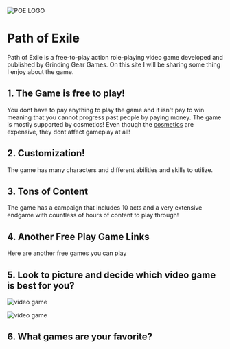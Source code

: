 ![POE LOGO](https://github.com/Tim-Saeteurn/Favorite/assets/142946156/300e01ee-62f9-44c6-887d-9005b2161845)
# Path of Exile 
 
Path of Exile is a free-to-play action role-playing video game developed and published by Grinding Gear Games. On this site I will be sharing some thing I enjoy about the game.

## 1. The Game is free to play!
You dont have to pay anything to play the game and it isn't pay to win meaning that you cannot progress past people by paying money. The game is mostly supported by cosmetics!
Even though the [cosmetics](https://www.pathofexile.com/purchase) are expensive, they dont affect gameplay at all!

## 2. Customization!
The game has many characters and different abilities and skills to utilize.

## 3. Tons of Content
The game has a campaign that includes 10 acts and a very extensive endgame with countless of hours of content to play through!

## 4. Another Free Play Game Links
Here are another free games you can [play](https://freegames.org/)

## 5. Look to picture and decide which video game is best for you?
![video game](https://hips.hearstapps.com/hmg-prod/images/most-popular-video-games-of-2022-1642612227.png)

![video game](https://d1nv4n1bn7krsx.cloudfront.net/plugins/comments/comments.svg)
## 6. What games are your favorite?
